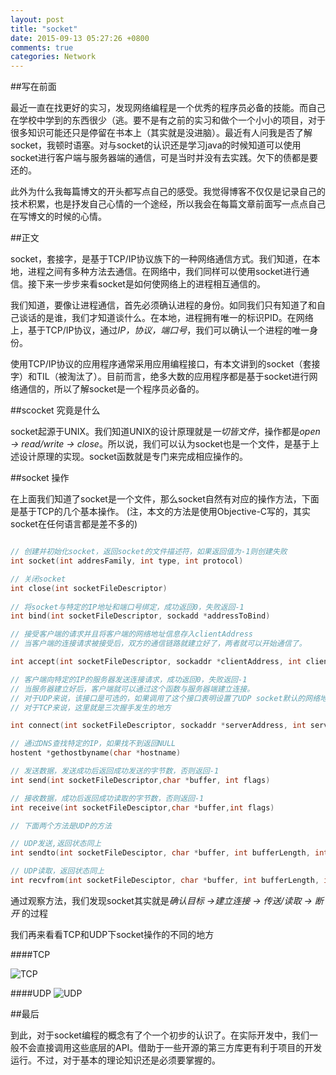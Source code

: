 ```yaml
---
layout: post
title: "socket"
date: 2015-09-13 05:27:26 +0800
comments: true
categories: Network
---
```


##写在前面

最近一直在找更好的实习，发现网络编程是一个优秀的程序员必备的技能。而自己在学校中学到的东西很少（逃。要不是有之前的实习和做个一个小小的项目，对于很多知识可能还只是停留在书本上（其实就是没进脑）。最近有人问我是否了解socket，我顿时语塞。对与socket的认识还是学习java的时候知道可以使用socket进行客户端与服务器端的通信，可是当时并没有去实践。欠下的债都是要还的。

此外为什么我每篇博文的开头都写点自己的感受。我觉得博客不仅仅是记录自己的技术积累，也是抒发自己心情的一个途经，所以我会在每篇文章前面写一点点自己在写博文的时候的心情。
<!--more-->  
##正文

socket，套接字，是基于TCP/IP协议族下的一种网络通信方式。我们知道，在本地，进程之间有多种方法去通信。在网络中，我们同样可以使用socket进行通信。接下来一步步来看socket是如何使网络上的进程相互通信的。

我们知道，要像让进程通信，首先必须确认进程的身份。如同我们只有知道了和自己谈话的是谁，我们才知道谈什么。在本地，进程拥有唯一的标识PID。在网络上，基于TCP/IP协议，通过*IP，协议，端口号*，我们可以确认一个进程的唯一身份。

使用TCP/IP协议的应用程序通常采用应用编程接口，有本文讲到的socket（套接字）和TIL（被淘汰了）。目前而言，绝多大数的应用程序都是基于socket进行网络通信的，所以了解socket是一个程序员必备的。

##scocket 究竟是什么

socket起源于UNIX。我们知道UNIX的设计原理就是*一切皆文件*，操作都是*open -> read/write -> close*。所以说，我们可以认为socket也是一个文件，是基于上述设计原理的实现。socket函数就是专门来完成相应操作的。

##socket 操作

在上面我们知道了socket是一个文件，那么socket自然有对应的操作方法，下面是基于TCP的几个基本操作。
(注，本文的方法是使用Objective-C写的，其实socket在任何语言都是差不多的)

```objective-c

// 创建并初始化socket，返回socket的文件描述符，如果返回值为-1则创建失败
int socket(int addresFamily, int type, int protocol)

// 关闭socket
int close(int socketFileDescriptor)
 
// 将socket与特定的IP地址和端口号绑定，成功返回0，失败返回-1
int bind(int socketFileDescriptor, sockadd *addressToBind)

// 接受客户端的请求并且将客户端的网络地址信息存入clientAddress
// 当客户端的连接请求被接受后，双方的通信链路就建立好了，两者就可以开始通信了。

int accept(int socketFileDescriptor, sockaddr *clientAddress, int clientAddressStructLength)

// 客户端向特定的IP的服务器发送连接请求，成功返回0，失败返回-1
// 当服务器建立好后，客户端就可以通过这个函数与服务器端建立连接。
// 对于UDP来说，该接口是可选的，如果调用了这个接口表明设置了UDP socket默认的网络地址.
// 对于TCP来说，这里就是三次握手发生的地方

int connect(int socketFileDescriptor, sockaddr *serverAddress, int serverAddressLength)

// 通过DNS查找特定的IP，如果找不到返回NULL
hostent *gethostbyname(char *hostname)

// 发送数据，发送成功后返回成功发送的字节数，否则返回-1
int send(int socketFileDescriptor,char *buffer, int flags)

// 接收数据，成功后返回成功读取的字节数，否则返回-1
int receive(int socketFileDesciptor,char *buffer,int flags)

// 下面两个方法是UDP的方法

// UDP发送,返回状态同上
int sendto(int socketFileDesciptor, char *buffer, int bufferLength, int flags, sockaddr *destinationAddress, int destinationAddressLength)

// UDP读取，返回状态同上
int recvfrom(int socketFileDesciptor, char *buffer, int bufferLength, int flags, sockaddr *fromAddress, int fromAddressLength)

```

通过观察方法，我们发现socket其实就是*确认目标 ->建立连接 -> 传送/读取 -> 断开* 的过程

我们再来看看TCP和UDP下socket操作的不同的地方

####TCP

![TCP](http://www.coderyi.com//qiniu/429/image/5269612b25e6df1b3ee5ab8352b2c3b6.jpg)

####UDP
![UDP](http://www.coderyi.com//qiniu/429/image/cd6d1690d3d6eefd300987e590c1483f.jpg)

##最后

到此，对于socket编程的概念有了个一个初步的认识了。在实际开发中，我们一般不会直接调用这些底层的API。借助于一些开源的第三方库更有利于项目的开发运行。不过，对于基本的理论知识还是必须要掌握的。




